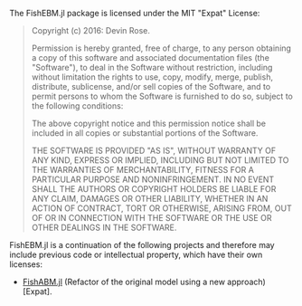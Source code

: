 The FishEBM.jl package is licensed under the MIT "Expat" License:

> Copyright (c) 2016: Devin Rose.
>
> Permission is hereby granted, free of charge, to any person obtaining
> a copy of this software and associated documentation files (the
> "Software"), to deal in the Software without restriction, including
> without limitation the rights to use, copy, modify, merge, publish,
> distribute, sublicense, and/or sell copies of the Software, and to
> permit persons to whom the Software is furnished to do so, subject to
> the following conditions:
>
> The above copyright notice and this permission notice shall be
> included in all copies or substantial portions of the Software.
>
> THE SOFTWARE IS PROVIDED "AS IS", WITHOUT WARRANTY OF ANY KIND,
> EXPRESS OR IMPLIED, INCLUDING BUT NOT LIMITED TO THE WARRANTIES OF
> MERCHANTABILITY, FITNESS FOR A PARTICULAR PURPOSE AND NONINFRINGEMENT.
> IN NO EVENT SHALL THE AUTHORS OR COPYRIGHT HOLDERS BE LIABLE FOR ANY
> CLAIM, DAMAGES OR OTHER LIABILITY, WHETHER IN AN ACTION OF CONTRACT,
> TORT OR OTHERWISE, ARISING FROM, OUT OF OR IN CONNECTION WITH THE
> SOFTWARE OR THE USE OR OTHER DEALINGS IN THE SOFTWARE.

FishEBM.jl is a continuation of the following projects and therefore may include previous code or intellectual property, which have their own licenses:
- [FishABM.jl](https://github.com/jangevaare/FishABM.jl/blob/master/LICENSE.md) (Refactor of the original model using a new approach) [Expat].